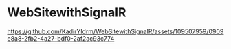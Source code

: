 # WebSitewithSignalR



https://github.com/KadirYldrm/WebSitewithSignalR/assets/109507959/0909e8a8-2fb2-4a27-bdf0-2af2ac93c774

